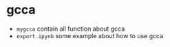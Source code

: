 # gcca

- `mygcca` contain all function about gcca
- `export.ipynb` some example about how to use gcca